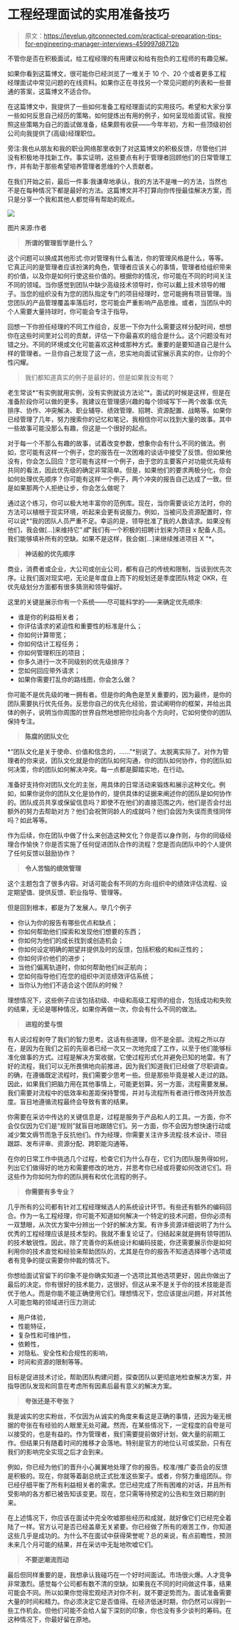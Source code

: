 # 工程经理面试的实用准备技巧

> 原文：<https://levelup.gitconnected.com/practical-preparation-tips-for-engineering-manager-interviews-459997d8712b>

不管你是否在积极面试，给工程经理的有用建议和给有抱负的工程师的有趣见解。

如果你看到这篇博文，很可能你已经浏览了一堆关于 10 个、20 个或者更多工程经理面试中常见问题的在线资料。如果你正在寻找另一个常见问题的列表和一些普通的答案，这篇博文不适合你。

在这篇博文中，我提供了一些如何准备工程经理面试的实用技巧。希望和大家分享一些如何反思自己经历的策略，如何提炼出有用的例子，如何呈现给面试官。我按照这些策略为自己的面试做准备，结果颇有收获——今年年初，方和一些顶级初创公司向我提供了(高级)经理职位。

旁注:我也从朋友和我的职业网络那里收到了对这篇博文的积极反馈，尽管他们并没有积极地寻找新工作。事实证明，这些要点有利于管理者回顾他们的日常管理工作，并有助于那些希望培养管理者思维的个人贡献者。

在我们开始之前，最后一件事:我谦卑地承认，我的方法不是唯一的方法，当然也不是在每种情况下都是最好的方法。这篇博文并不打算向你传授最佳解决方案，而只是分享一个我和其他人都觉得有帮助的观点。

![](img/0ae674a696a865d763237b360adaadd6.png)

图片来源:作者

> **所谓的管理哲学是什么？**

这个问题可以换成其他形式:你对管理有什么看法，你的管理风格是什么，等等。它真正问的是管理者应该扮演的角色，管理者应该关心的事情，管理者给组织带来的价值，以及你是如何行使这些价值的。根据你的情况，你可能在不同的时间关注不同的领域。当你感觉到团队中缺少高级技术领导时，你可以戴上技术领导的帽子。当您的组织没有为您的团队指定专门的项目经理时，您可能拥有项目管理。当您团队的产品管理覆盖率落后时，您可能会严重影响产品思维。或者，当团队中的个人需要大量持球时，你可能会专注于指导。

回想一下你担任经理的不同工作组合，反思一下你为什么需要这样分配时间，想想你在这些时间里对公司的贡献，评估一下你最喜欢的组合是什么。这个问题没有对错之分。不同的环境或文化可能喜欢这种或那种方式。重要的是要知道自己是什么样的管理者。一旦你自己发现了这一点，忠实地向面试官展示真实的你，让你的个性闪耀。

> 我们都知道真实的例子是最好的，但是如果我没有呢？

老生常谈*“有实例就用实例，没有实例就谈方法论”*。面试的时候是这样，但是在准备阶段你可以做的更多。我建议在管理感兴趣的每个领域写下一两个故事:优先排序、协作、冲突解决、职业辅导、绩效管理、招聘、资源配置、战略等。如果你已经管理了几年，努力搜索你的记忆和笔记，我相信你可以找到大量的故事。其中一些故事可能没那么有趣，但这是一个很好的起点。

对于每一个不那么有趣的故事，试着改变参数，想象你会有什么不同的做法。例如，您可能有这样一个例子，您的报告在一次困难的谈话中接受了反馈。但如果他没有，你会怎么回应？您可能有这样一个例子，由于您的主要客户对功能优先级有共同的看法，因此优先级的确定非常简单。但是，如果他们的要求两极分化，你会如何处理优先顺序？你可能有这样一个例子，两个冲突的报告自己达成了一致。但是如果那两个人拒绝让步，你会怎么做呢？

通过这个练习，你可以极大地丰富你的范例库。现在，当你需要谈论方法时，你的方法可以植根于现实环境，听起来会更有说服力。例如，当被问及资源配置时，你可以说*“我的团队人员严重不足。幸运的是，领导批准了我的人数请求。如果没有他们，我会做[…]来维持它"*或*"我们有一个积极的招聘计划来为项目 x 配备人员。我们能够填补所有的空缺。如果不是这样，我会做[…]来继续推进项目 X "*。

> **神话般的优先顺序**

商业，消费者或企业，大公司或创业公司，都有自己的传统和限制，当谈到优先次序。让我们面对现实吧，无论是年度自上而下的规划还是季度团队特定 OKR，在优先级划分方面都有很多猜测和领导偏好。

这里的关键是展示你有一个系统——尽可能科学的——来确定优先顺序:

*   谁是你的利益相关者；
*   你评估请求的紧迫性和重要性的标准是什么；
*   你如何计算带宽；
*   你如何估计工程任务；
*   你如何管理积压的项目；
*   你多久进行一次不同级别的优先级排序？
*   您如何回应带外请求；
*   如果你需要打乱你的路线图，你会怎么做？

你可能不是优先级的唯一拥有者。但是你的角色是至关重要的，因为最终，是你的团队需要执行优先任务。反思你自己的优先化经验，尝试阐明你的框架，并给出具体的例子，说明当你周围的世界自然地想把你拉向各个方向时，它如何使你的团队保持专注。

> **陈腐的团队文化**

*“团队文化是关于使命、价值和信念的，……”*别说了。太脱离实际了。对作为管理者的你来说，团队文化就是你的团队如何沟通，你的团队如何协作，你的团队如何决策，你的团队如何解决冲突。每一点都是脚踏实地，在行动。

准备好支持你对团队文化的主张，用具体的日常活动来锻炼和展示这种文化。例如，如果你说你的团队文化是协作的，提供具体的证据来阐述你的团队是如何协作的。团队成员共享或保留信息吗？即使不在他们的直接范围之内，他们是否会付出额外的努力去帮助对方？他们会祝贺同龄人的成就吗？他们会因为失误而责怪同伴吗？如此等等。

作为后续，你在团队中做了什么来创造这种文化？你是否以身作则，与你的同级经理合作愉快？你是否实施了任何促进团队合作的流程？您是否向团队中的个人提供了任何反馈以鼓励协作？

> **令人苦恼的绩效管理**

这个主题包含了很多内容。对话可能会有不同的方向:组织中的绩效评估流程、设定期望值、提供反馈、职业指导、管理等。

但是回到根本，都是为了发展人。举几个例子

*   你认为你的报告有哪些优点和缺点；
*   你如何帮助他们探索和发现他们想要的东西；
*   你如何为他们的成长找到或创造机会；
*   你如何设定明确的期望并提供及时的反馈，包括积极的和纠正性的；
*   你如何评价他们的进步；
*   当他们偏离轨道时，你如何帮助他们纠正航向；
*   您如何指导他们在您的组织中浏览绩效评估系统；
*   当你认为他们不适合这个团队的时候？

理想情况下，这些例子应该包括初级、中级和高级工程师的组合，包括成功和失败的结果，无论是哪种情况，如果你再做一次，你会有什么不同的做法。

> **进程的爱与恨**

有人说过程剥夺了我们的智力思考。这话有些道理，但不是全部。流程之所以存在，是因为在我们之前的先驱者已经一次又一次地完成了工作，以至于他们能够标准化做事的方式。过程是解决方案收据，它使过程形式化并避免已知的地雷。有了好的流程，我们可以无所畏惧地向前推进，因为我们知道我们已经做了尽职调查。的确，在遵循既定流程时，我们需要少思考一些。但是那些毕竟是被人走过的路。因此，如果我们把脑力用在其他事情上，可能更划算。另一方面，流程需要发展。我们需要对流程中的低效率和差距保持警惕，并对与流程所有者进行修改持开放态度。盲目地遵循流程最终会导致有害的结果。

你需要在采访中传达的关键信息是，过程是服务于产品和人的工具。一方面，你不会仅仅因为它们是“规则”就盲目地跟随它们。另一方面，你不会因为想快速行动或减少繁文缛节而急于反抗他们。作为经理，你需要关注许多流程:技术设计、项目跟踪、发布评审、资源分配、跨职能沟通等。

在你的日常工作中挑选几个过程，检查它们为什么存在，它们为团队服务得如何，列出它们做得好的地方和需要修改的地方，并思考你已经或将要如何改进它们。将这些作为你如何为你的团队拥有和优化流程的例子。

> **你需要有多专业？**

几乎所有的公司都有针对工程经理候选人的系统设计环节。有些还有额外的编码回合。作为一名工程经理，你可能不知道如何解决一个特定的技术问题，但你必须有一双慧眼，从次优方案中分辨出一个好的解决方案。有许多资源详细说明了为什么优秀的工程经理应该是技术型的。我就不重复论证了。归结起来就是拥有领导团队的技术敏锐性。因此，除了完善你的系统设计和编码技能，你还需要展示你是如何利用你的技术直觉和经验来帮助团队的，尤其是在你的报告不知道选择哪个选项或者有竞争的提议需要你仲裁的情况下。

你想给面试官留下的印象不是你确实知道一个选项比其他选项更好，因此你做出了最后的决定。你有很好的技术能力，这很好。但这从来不是关于你的技术技能是否优于他人。而是你能不能正确使用它们。理想情况下，您应该提出问题，并对其他人可能忽略的领域进行压力测试:

*   用户体验，
*   性能特征，
*   复杂性和可维护性，
*   依赖性，
*   对隐私、安全性和合规性的影响，
*   时间和资源的限制等等。

目标是促进技术讨论，帮助团队构建问题，探查团队以更彻底地检查解决方案，并指导团队发现和同意在考虑所有因素后最有意义的解决方案。

> **夸张还是不夸张？**

我是诚实的忠实粉丝，不仅因为从诚实的角度来看这是正确的事情，还因为毫无根据的夸张在有经验的人眼里无处可藏。然而，在某些情况下，一定程度的自夸是可以接受的，也是有益的。作为管理者，我们需要提前做好计划，做大量的前期工作。但结果只有随着时间的推移才会落地。特别是官方的地位认可或奖励，只有在我们的影响完全实现之后才会到来。

例如，你已经为他们的晋升小心翼翼地处理了你的报告。校准/推广委员会的反馈是积极的。现在，你就等着副总统正式批准这些案子。或者，你努力重组团队。你已经仔细平衡了所有利益相关者的需求。您已经完成了所有困难的对话，并且所有受影响的各方都已被告知该变更。现在，您只需等待预定的公告和生效日期的到来。

在上述情况下，你应该在面试中完全吹嘘那些经历和成就，就好像它们已经完全着陆了一样。官方认可是否已经盖章无关紧要。你已经做了所有的艰苦工作，你知道这些几乎是成功的。为什么不在面试中获得荣誉呢？总的来说，有点前瞻性，预测未来几个月可能的结果，并在采访中无耻地吹嘘它们。

> **不要逆潮流而动**

最后但同样重要的是，我想承认我碰巧在一个好时间面试。市场很火爆。人才竞争非常激烈。感觉每个公司都有数不清的空缺。如果我在不同的时间做这件事，结果可能会不同。所以如果你觉得宏观经济对你不利，就不要逆势而为。面试准备需要大量的时间和精力。你必须决定它是否值得。在经济低迷时期，你仍然可以得到一些工作机会。但他们可能不会给人留下深刻的印象，你也没有多少谈判的筹码。在这种情况下，你最好留在原地。